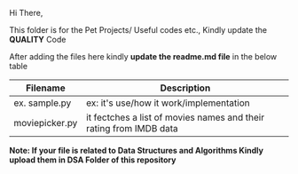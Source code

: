 Hi There,

This folder is for the Pet Projects/ Useful codes etc.,
Kindly update the **QUALITY** Code

After adding the files here kindly **update the readme.md file** in the below table

| Filename      | Description |
| ----------- | ----------- |
| ex. sample.py      | ex: it's use/how it work/implementation       |
| moviepicker.py|it fectches a list of movies names and their rating from IMDB data|


**Note: If your file is related to Data Structures and Algorithms Kindly upload them in DSA Folder of this repository**
